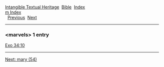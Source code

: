 [Intangible Textual Heritage](../../index)  [Bible](../index) 
[Index](index)   
[m Index](_m_)  
  [Previous](c07177)  [Next](c07179) 

------------------------------------------------------------------------

### &lt;marvels&gt; 1 entry

[Exo 34:10](../kjv/exo034.htm#010)  

------------------------------------------------------------------------

[Next: mary (54)](c07179)
